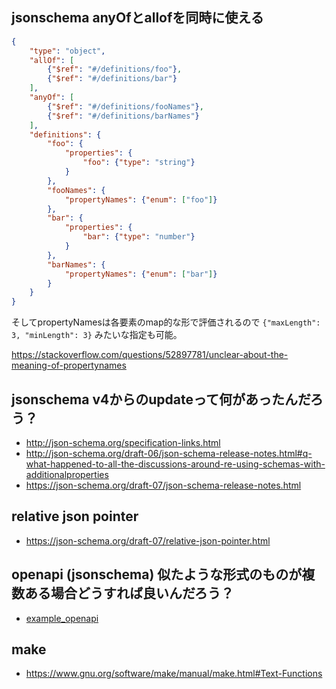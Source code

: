 ## jsonschema anyOfとallofを同時に使える

```json
{
    "type": "object",
    "allOf": [
        {"$ref": "#/definitions/foo"},
        {"$ref": "#/definitions/bar"}
    ],
    "anyOf": [
        {"$ref": "#/definitions/fooNames"},
        {"$ref": "#/definitions/barNames"}
    ],
    "definitions": {
        "foo": {
            "properties": {
                "foo": {"type": "string"}
            }
        },
        "fooNames": {
            "propertyNames": {"enum": ["foo"]}
        },
        "bar": {
            "properties": {
                "bar": {"type": "number"}
            }
        },
        "barNames": {
            "propertyNames": {"enum": ["bar"]}
        }
    }
}
```

そしてpropertyNamesは各要素のmap的な形で評価されるので `{"maxLength": 3, "minLength": 3}` みたいな指定も可能。

https://stackoverflow.com/questions/52897781/unclear-about-the-meaning-of-propertynames

## jsonschema v4からのupdateって何があったんだろう？

- http://json-schema.org/specification-links.html
- http://json-schema.org/draft-06/json-schema-release-notes.html#q-what-happened-to-all-the-discussions-around-re-using-schemas-with-additionalproperties
- https://json-schema.org/draft-07/json-schema-release-notes.html

## relative json pointer

- https://json-schema.org/draft-07/relative-json-pointer.html

## openapi (jsonschema) 似たような形式のものが複数ある場合どうすれば良いんだろう？

- [example_openapi](example_openapi)

## make

- https://www.gnu.org/software/make/manual/make.html#Text-Functions
